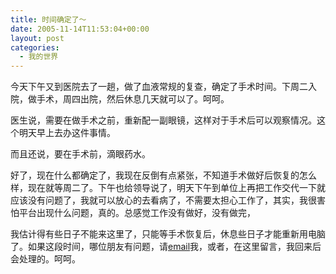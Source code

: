 ```yaml
---
title: 时间确定了～
date: 2005-11-14T11:53:04+00:00
layout: post
categories:
  - 我的世界
---
```


今天下午又到医院去了一趟，做了血液常规的复查，确定了手术时间。下周二入院，做手术，周四出院，然后休息几天就可以了。呵呵。

医生说，需要在做手术之前，重新配一副眼镜，这样对于手术后可以观察情况。这个明天早上去办这件事情。

而且还说，要在手术前，滴眼药水。

好了，现在什么都确定了，我现在反倒有点紧张，不知道手术做好后恢复的怎么样，现在就等周二了。下午也给领导说了，明天下午到单位上再把工作交代一下就应该没有问题了，我就可以放心的去看病了，不需要太担心工作了，其实，我很害怕平台出现什么问题，真的。总感觉工作没有做好，没有做完，

我估计得有些日子不能来这里了，只能等手术恢复后，休息些日子才能重新用电脑了。如果这段时间，哪位朋友有问题，请[email](mailto:imzhoutao@gmail.com)我，或者，在这里留言，我回来后会处理的。呵呵。